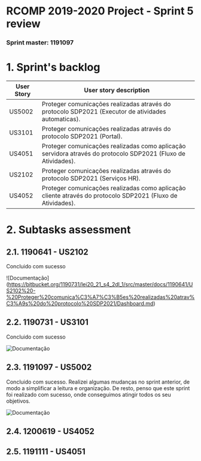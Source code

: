 RCOMP 2019-2020 Project - Sprint 5 review
=========================================
### Sprint master: 1191097 ###
# 1. Sprint's backlog #
|User Story |User story description|
|--------|--------|
|US5002| Proteger comunicações realizadas através do protocolo SDP2021 (Executor de atividades automaticas).|
|US3101| Proteger comunicações realizadas através do protocolo SDP2021 (Portal).|
|US4051| Proteger comunicações realizadas como aplicação servidora através do protocolo SDP2021 (Fluxo de Atividades).|
|US2102| Proteger comunicações realizadas através do protocolo SDP2021 (Serviços HR).|
|US4052| Proteger comunicações realizadas como aplicação cliente através do protocolo SDP2021 (Fluxo de Atividades).|

# 2. Subtasks assessment #

## 2.1. 1190641 - US2102 ###

Concluido com sucesso

![Documentação] (https://bitbucket.org/1190731/lei20_21_s4_2dl_1/src/master/docs/1190641/US2102%20-%20Proteger%20comunica%C3%A7%C3%B5es%20realizadas%20atrav%C3%A9s%20do%20protocolo%20SDP2021/Dashboard.md)


## 2.2. 1190731 - US3101 ###

Concluido com sucesso

![Documentação](https://bitbucket.org/1190731/lei20_21_s4_2dl_1/src/master/docs/1190731/)

## 2.3. 1191097 - US5002 ###

Concluido com sucesso. Realizei algumas mudanças no sprint anterior, de modo a simplificar a leitura e organização. De resto, penso que este sprint foi realizado com sucesso, onde conseguimos atingir todos os seu objetivos.

![Documentação](https://bitbucket.org/1190731/lei20_21_s4_2dl_1/src/master/docs/1191097/)

## 2.4. 1200619 - US4052 ###


## 2.5. 1191111 - US4051 ###
 

